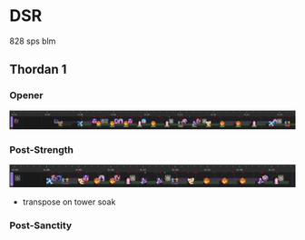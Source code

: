# DSR

828 sps blm

## Thordan 1

### Opener

![thordan_1a](thordan_1a.png)

### Post-Strength

![thordan_1b](thordan_1b.png)

- transpose on tower soak

### Post-Sanctity
